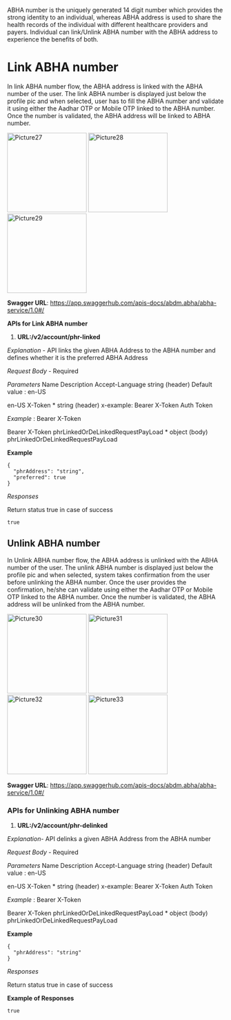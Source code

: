 ABHA number is the uniquely generated 14 digit number which provides the strong identity to an individual, whereas ABHA address is used to share the health records of the individual with different healthcare providers and payers. Individual can link/Unlink ABHA number with the ABHA address to experience the benefits of both.  

# Link ABHA number

In link ABHA number flow, the ABHA address is linked with the ABHA number of the user. The link ABHA number is displayed just below the profile pic and when selected, user has to fill the ABHA number and validate it using either the Aadhar OTP or Mobile OTP linked to the ABHA number. Once the number is validated, the ABHA address will be linked to ABHA number.

<img width="184" alt="Picture27" src="https://user-images.githubusercontent.com/105836429/170210796-56073fd9-e7f7-4f2f-bf49-8315f29faa52.png">  <img width="184" alt="Picture28" src="https://user-images.githubusercontent.com/105836429/170210808-75a23352-83e3-4d77-bd45-ca07042e2f2a.png">  <img width="184" alt="Picture29" src="https://user-images.githubusercontent.com/105836429/170210812-9a578649-f0ec-4926-91e4-fb768314b381.png">

**Swagger URL**: https://app.swaggerhub.com/apis-docs/abdm.abha/abha-service/1.0#/ 

**APIs for Link ABHA number**

1. **URL:/v2/account/phr-linked**

*Explanation* - API links the given ABHA Address to the ABHA number and defines whether it is the preferred ABHA Address

*Request Body* - Required

*Parameters*
Name	Description
Accept-Language
string
(header)
Default value : en-US

en-US
X-Token *
string
(header)
x-example: Bearer X-Token
Auth Token

*Example* : Bearer X-Token

Bearer X-Token
phrLinkedOrDeLinkedRequestPayLoad *
object
(body)
phrLinkedOrDeLinkedRequestPayLoad

**Example**
```
{
  "phrAddress": "string",
  "preferred": true
}
```
*Responses*
	
Return status true in case of success
```
true
```

## Unlink ABHA number

In Unlink ABHA number flow, the ABHA address is unlinked with the ABHA number of the user. The unlink ABHA number is displayed just below the profile pic and when selected, system takes confirmation from the user before unlinking the ABHA number. Once the user provides the confirmation, he/she can validate using either the Aadhar OTP or Mobile OTP linked to the ABHA number. Once the number is validated, the ABHA address will be unlinked from the ABHA number.

<img width="184" alt="Picture30" src="https://user-images.githubusercontent.com/105836429/170220286-d202020a-fa20-45f0-a316-94c4ffdccc52.png">  <img width="184" alt="Picture31" src="https://user-images.githubusercontent.com/105836429/170220299-8290c94f-fd72-44c0-819a-94664c3f6bcf.jpg">  <img width="184" alt="Picture32" src="https://user-images.githubusercontent.com/105836429/170220303-794dc332-d9d5-449c-8a5d-606e412f8d6c.jpg">  <img width="184" alt="Picture33" src="https://user-images.githubusercontent.com/105836429/170220305-e086739a-df78-4bd6-a37d-c0618ae8b820.jpg">

**Swagger URL**: https://app.swaggerhub.com/apis-docs/abdm.abha/abha-service/1.0#/ 

### APIs for Unlinking ABHA number

1. **URL:/v2/account/phr-delinked**

*Explanation*- API delinks a given ABHA Address from the ABHA number

*Request Body* - Required

*Parameters*
Name	Description
Accept-Language
string
(header)
Default value : en-US

en-US
X-Token *
string
(header)
x-example: Bearer X-Token
Auth Token

*Example* : Bearer X-Token

Bearer X-Token
phrLinkedOrDeLinkedRequestPayLoad *
object
(body)
phrLinkedOrDeLinkedRequestPayLoad

**Example**
```
{
  "phrAddress": "string"
}
```

*Responses*
	
Return status true in case of success

**Example of Responses**
```
true
```
